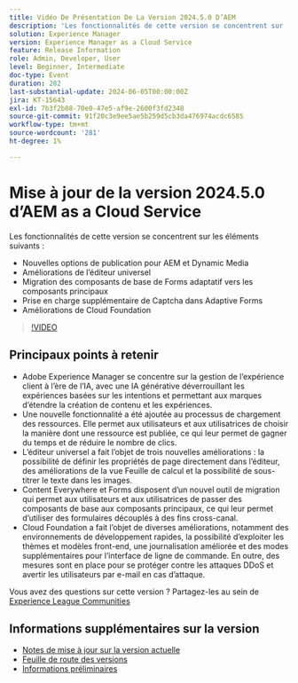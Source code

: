 ```yaml
---
title: Vidéo De Présentation De La Version 2024.5.0 D’AEM
description: 'Les fonctionnalités de cette version se concentrent sur : - Nouvelles options de publication pour AEM et les améliorations de l’éditeur universel Dynamic Media Migration des composants de base de Forms adaptatif vers les composants principaux Prise en charge supplémentaire de Captcha dans les améliorations de la base cloud de Forms adaptatif'
solution: Experience Manager
version: Experience Manager as a Cloud Service
feature: Release Information
role: Admin, Developer, User
level: Beginner, Intermediate
doc-type: Event
duration: 282
last-substantial-update: 2024-06-05T00:00:00Z
jira: KT-15643
exl-id: 7b3f2b08-70e0-47e5-af9e-2600f3fd2348
source-git-commit: 91f20c3e9ee5ae5b259d5cb3da476974acdc6585
workflow-type: tm+mt
source-wordcount: '281'
ht-degree: 1%

---
```


# Mise à jour de la version 2024.5.0 d’AEM as a Cloud Service

Les fonctionnalités de cette version se concentrent sur les éléments suivants :

* Nouvelles options de publication pour AEM et Dynamic Media
* Améliorations de l’éditeur universel
* Migration des composants de base de Forms adaptatif vers les composants principaux
* Prise en charge supplémentaire de Captcha dans Adaptive Forms
* Améliorations de Cloud Foundation

>[!VIDEO](https://video.tv.adobe.com/v/3448064/?learn=on&captions=fre_fr)

## Principaux points à retenir

* Adobe Experience Manager se concentre sur la gestion de l’expérience client à l’ère de l’IA, avec une IA générative déverrouillant les expériences basées sur les intentions et permettant aux marques d’étendre la création de contenu et les expériences.
* Une nouvelle fonctionnalité a été ajoutée au processus de chargement des ressources. Elle permet aux utilisateurs et aux utilisatrices de choisir la manière dont une ressource est publiée, ce qui leur permet de gagner du temps et de réduire le nombre de clics.
* L’éditeur universel a fait l’objet de trois nouvelles améliorations : la possibilité de définir les propriétés de page directement dans l’éditeur, des améliorations de la vue Feuille de calcul et la possibilité de sous-titrer le texte dans les images.
* Content Everywhere et Forms disposent d’un nouvel outil de migration qui permet aux utilisateurs et aux utilisatrices de passer des composants de base aux composants principaux, ce qui leur permet d’utiliser des formulaires découplés à des fins cross-canal.
* Cloud Foundation a fait l’objet de diverses améliorations, notamment des environnements de développement rapides, la possibilité d’exploiter les thèmes et modèles front-end, une journalisation améliorée et des modes supplémentaires pour l’interface de ligne de commande. En outre, des mesures sont en place pour se protéger contre les attaques DDoS et avertir les utilisateurs par e-mail en cas d’attaque.


Vous avez des questions sur cette version ?  Partagez-les au sein de [Experience League Communities](https://adobe.ly/44Ofo8H)

## Informations supplémentaires sur la version

* [Notes de mise à jour sur la version actuelle](https://experienceleague.adobe.com/docs/experience-manager-cloud-service/content/release-notes/home.html?lang=fr)
* [Feuille de route des versions](https://experienceleague.adobe.com/docs/experience-manager-release-information/aem-release-updates/update-releases-roadmap.html?lang=fr)
* [Informations préliminaires](https://experienceleague.adobe.com/docs/experience-manager-cloud-service/content/release-notes/prerelease.html?lang=fr)
